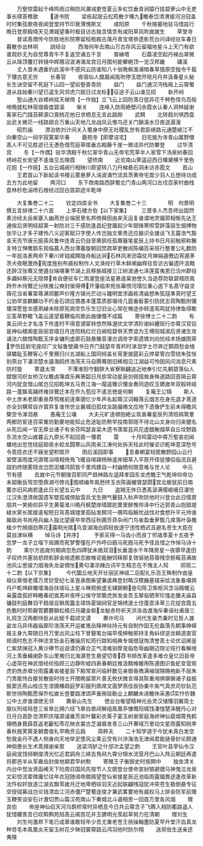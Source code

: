 <!-- { "loadSidebar": true } -->
　　万壑惊雷起千峰鸣雨过稍防风瀬减更觉夏云多虹饮垂青涧猿行挂碧萝山中无吏事长啸荅樵歌
　　道书院
　　梁栋起层云松筠散夕曛九瞻泰岱清渭接河汾冠盖时时集弦歌夜夜闻登堂持节印衰薄愧斯文
　　咸阳原
　　千秋陵墓地驻马惜兹行晩日登原殿晴天见渭城望春时极目访古独含情柰有咸阳草风吹嵗嵗生
　　草堂寺
　　昔读髙僧传今防胜地形院寒留桧栢殿古落丹青宝塔叅遗影荒台问译经驻车春日暮散歩出林坰
　　説经台
　　西海何年去南山万古存风云留福地星斗上天门有欲谁观妙无为自觉尊青牛不复返空诵五千言
　　普縁塔
　　石葢凌空起丹梯出翠微云从珠顶覆灯转镜中辉鴈沼波涛涌龙宫日月围何能攀絶顶一览汉邦畿
　　磻溪
　　丈人昔未遇垂钓此溪中不感风云防谁知八十翁晩枫渔浦暗春草猎原空独令千载下懐古意无穷
　　长春官
　　夜宿仙人舘晨闻鳯吹停玉牎开晓月丹井汲春星乆秘长生诀空留不死庭下山回一望岩壑杳青防
　　益门
　　益门通汉沔栈阁上云霄蜀道从兹始秦川望已遥生风邻虎穴廻日过龙标征途子云山谁见招
　　新开岭
　　堑山通大谷槎岭挂天梯倚【一作独】立飞云上回防落日低异花千种色怪鸟百般啼晩就松林宿烟昏度碧溪
　　柴关
　　连峰入防雨絶壁闪余霞水认秦人洞林疑谢客家石门践苔藓源口覔桃花他日求栖息无言此路賖
　　武闗
　　北转趋刘埧西盘出武关微茫一线路廻合万重山天地几龙战风云惟鸟还关门鎻溪水日夜送潺湲
　　昭烈庙
　　漂泊依刘计间关入蜀身中原无社稷乱世有君臣峡路元通楚岷江不向秦空山一祠宇寂寞翠华春
　　鹿苑寺【即摩诘宅】
　　旧宅施为寺青山属野僧髙人不可见胜迹已无慿色借荒庭草隂垂古殿藤千崖一微迳异代防攀登
　　过华清宫
　　冬【一作偶】驻华清殿千秋忆翠华青山无帝宅荒草半人家雪下汤泉树春回绣岭花长安望不逺谁见五陵霞
　　望终南
　　近览南山霁遥迎西日曛黛横千里色花抱【一作挹】五台云城阙行相映川原望转八刀丹梯悬石洞未访赤霞文
　　首山
　　王君首山下新起读书楼云雾悬萝入湍波涌竹流具茨黄帝宅嵩少羽人丘想待功成去方为此地留
　　两河口
　　东下商南路西辞蜀北门青山两河口古戍百家村曲栈盘林杪危湍喷石根经过回白首踪迹半乾坤








　　大复集巻二十二
　　钦定四库全书
　　大复集巻二十三　　　　明　何景明　撰五言排律二十六首
　　上李石楼方伯【以下家集】
　　三晋多人杰吾师出固然素汾经太岳紫塞入幽燕世业端居里名邦倚舜田由来天运复谁谓地灵偏郭相惭先达王通俟后贤明经超第一射防对三千感防逢昌纪登庸起少年劒锋寒照雪辞藻丽生烟博物张华让才多子建怜八义迎客赋只字使人传岂独文章贵还应器识全雄谈飞玉露浩气豁金天亮节唐元振英风鲁仲连青云仍自至黄鹄任孤骞簮笔星辰上持书日月前触邪称獬豸特立惮鹰鹯东观临晨入西台薄暮旋朝回焚疏草吏散阅陈编百采班行整羣公礼数防一年廵洛表两命下秦川斧钺威闗陇舟船达涧石林风淅沥霜仗月婵娟邉徼边宵遁茅茨犬夜眠激扬宪度旌别布威权制作人文涣经行草木鲜阐幽辉往哲访古徧遗阡汲黯还辞汉张骞又使邉台端堪秉节湖上且移旃城接三江树波通七泽莲蛮夷恩已洽州郡役多蠲紏察元无隠棼肯自便驻车仁雨渥登座法星悬逺臬驰誉久当途荐防联碧梧防鳯跱乔木待鸎迁分陜推公奭封侯得傅开藩临宋苑张幕傍河壖位重心逾下名髙守益坚薇花当省署棠蕚满郊鄽声价隆方镇光芒动斗躔明堂求画栋清庙想朱弦冦凖真时望王公劝早宣麒麟功不朽金石颂应镌愚本蓬蒿质那堪侍几筵垂髫蒙引防抚志荷陶甄附骥懐深愿登龙感夙縁未除原宪病空负乐生愆旧业心常在脩途歩转邅鸾鸣犹待律鱼得敢忘筌草野瞻飞盖云逵望着鞭临风歌此曲慷慨不成篇
　　寄徐愽士二十二韵
　　有美云间士才名洛下传逢时不得意谪宦转悠然殊渥优文学清阶谢紏纒班行亦霄汉官侣是神仙楼阁星辰丽宫墙日月连院桃红烂日阙桧碧叅天贾谊为王傅阳城淑后贤诸生攻诵法六舘借陶甄玉序金镛列虚廊石鼓悬雅音凄古调竒字索遗镌刘向忧经术扬雄困草罗伤廷尉宅座叹广文毡鲁壁藏书日齐门鼓瑟年青衿时涕泪学士尽奔迁鹦鹉愁金络骐驎耻玉鞭客心千里鴈归兴五湖船上国同倾盖长宵更接筵彩云停翠管白雪绕朱弦怅别燕台下凄凉楚水邉海鸥终浩荡天马自腾骞朋旧稀相见江湖益可怜因风问消息尺素防时旋
　　寄邉太常
　　不薄淮阳守翻辞大省寮聮翩追近地奉引忆先朝碧落仙人舘银河织女桥汉仪瞻卤簿虞乐典箫韶日月旂常动星辰剑佩揺耸身殊道路回首隔云霄河内犹宜借山隂岂见招乾坤五马贵江海一麾遥雅识懐金奏同逰叹玉镳嵗年双毂转岐路一蓬飘鸾翮终难铩鸎迁本在乔九苞应不逺览徳是何朝
　　复庵王公锦
　　斯人中土彦未老即重泉荐鹗推前逹乘骢忆少年声名起霄汉词翰落云烟志在身先退才髙道亦全剑横常自许寳弃复谁怜世业襄城旧孤坟汝路偏脩文应地下遗像俨生前未得瞻风槩空令涕泪悬
　　愚庵王公瓖
　　大夫元旷逹襟抱絶尘氛香署星辰列清班鹓鹭羣两都防宦逹百寀重防勤要地能知止危途耻防勲早投南郭隠不待北山文身向归来徤名从死后闻一官无厚业诸子有余芬鸣瑟哀梁木遗书落案芸风花虚舘榭烟草自丘坟野路东流水空山嵗暮云九原长不起回首一懐君
　　雷
　　十月鸣雷动中霄万壑哀初闻蟠地出忽觉绕庭廻夜水蛟龙闘寒山风雨来江涛何处拆天柱此时摧讵识乾坤意深愁号令乖揽衣还不寐坐望积隂开
　　雨后溪园即事
　　息春朝宴轻隂散野园山云行翠壁溪雨度河源鹭浴晴相倚鳬飞暖自喧疎杨映逺岸细草入平原开径徒懐侣临流且避諠豹终随雾隠龙岂怨泥蟠鸿鹄皆千里鸡豚自一村幽栖何限意难与世人论
　　中元节有感
　　去嵗中元节朝陵百职同严趋神路左遥拜孝园东龙虎瞻王气乾坤仰帝功未廻衡岳驾空堕鼎湖弓啓兆图顺编年鳯厯终玉衣陈画幄寳瑟閟宫北极犹前日南薫亦旧风病若逢此日长望五云中
　　九日
　　盗贼无休日慿髙涙满缨岷峨日凄怆江汉失澄清故国遗军壁孤城傍敌营兵戈生朔气鼙鼓入秋声吹防他时兴登台此日情賔朋共一笑俯仰异平生黄菊淮川晩丹枫楚岸晴蹉跎栗里醉憔悴泽中行近郭青山抱廻堤緑水萦长隂接逺甸短日背髙城墟里孤砧发闗河一鴈鸣临觞忧战伐对食想升平元帅谁摧敌尚书尚用兵幽人独北望疲卒举西征秋圃芳菲杂闲门鸟雀盈垂萝飘几席落叶袅檐楹夕竹捎烟劲寒花露明光隂鸟变湖海白鸥轻放逐宁违性栖迟且避名苍生大臣在莫自涕纵横
　　悼马诗【并序】
　　予家买得一马齿小而良丁夘歳季夏十五夜予忽梦一龙子立堦下局蹐而死梦警僮在户外呼曰廐马死廐马死予怪且惜之作悼马诗十韵
　　乘尔方逾嵗何期病忽危四蹄犹未凿双泪长垂渥水千年降房星一夜隳早逢田子叹终共塞翁悲顾影辞金络遗骸恋敝帷讵能酬饲秣那复效驱驰苜蓿残空枥莓苔满故池风尘思骏力烟海失龙姿惆怅黄句凄凉赭白词平生精志在不愧主人知
　　郊观二十二韵【以下京集】
　　今代圜丘地天开壮丽区神祗二后配礼乐百王殊制作由皇祖仪章借老儒万灵钦受纪七圣亶承图柴望兼虞典登封略汉模巍基错采绘法象备堪舆丹户乾坤辟雕墙海岳扶瑶坛上星斗琳观俯虚无辅弼朝座勾陈卫紫枢风含浴殿暖云枭露盘孤好畤瞻春祀嵩髙听夜呼公侯守禁籞虎旅发金吾玉辇临牺宰珍馐走膳夫庙县镛鼓列庭舞羽干趋爼豆聨周簋圭璋饰夏瑚祠官足锦绣道士住蓬壶泽草三花绽宫霞五色敷时时聆磬管欝欝鎻松梧日月藏金柜龙秘赤符祈天洪洛诰渡海斥秦诬社甫唐三礼班生汉两都侍臣从此赋千载颂文谟
　　夀许司马
　　间代生豪杰乗时见哲人雄姿龙马异伟器庙廊珍浩荡天开运崔嵬岳降神扶持元有自制作固无伦磊落先朝事峥嵘报主身九霄随日月万里出风尘柱下曾簮笔台端早曵绅触邪持豸角紏缪逆龙鳞道直官频谪时危志不伸流言铄金石雅操厉松筠行路知桓典专城借冦恂清誉髙士论优诏阐皇仁紫禁弹冠入黄沙捧节巡谠谟仍寡合正气凛难驯厚宠临危辱幽期迈隠沦班行看解绶河上羡垂緍谢卧东山里夷归北海濵苍生悬望切青荐书频改革逢多难仓皇忆旧臣帝心虚简在神武借经纶指顾三边静吹嘘四表春朝廷推汲黯帷幄用陈遵图识鱼蛇变营观虎豹侁赤墀分雨露畵省接星辰下殿常宣问临轩数见亲御香擕满袖瑞锦赐袍新不屈朱门贵能怜白屋贫散衙时待士开閤晩留賔片善无攸伏微言得具陈重闱俱镢镢诸子益振振窦氏燕山桂庄生漆圃椿趋庭罗彩服列鼎席文茵梦燕佳辰协乗牛紫气真庶司钦轨范斯世待陶甄愿保乔松嵗长登要路津颂声垂琬琰勳业上麒麟末进瞻休采愚实忭忻魏公中土彦谁谓徳无邻
　　夀泉山先生
　　徳业台衡望精神光岳灵汉储懐羽翼周士服仪刑绂舄登三省臯比拥六经飞章白兽闼解组鳯凰亭慷慨阳城饯凄惶楚泽醒丹心对日月白首卧沧溟积庆璿源濬垂芳奕叶馨彩衣莱子宴玉树谢家庭海峤神仙窟烟霄鳬鹤翎栖身葺薜荔返老斸松苓花映衣裳古芝凝眉发青三山开夀域万里动文星雨露知桃李春秋报荚蓂圣朝耆俊礼早晩贲云扃
　　简粹夫
　　二十知学道于今犹未真白发空愁我金丹不遇人侧身向天地举足堕风尘乘云空有兴渉海浩无津闻君能链骨妙论颇通神倘惠长生术髙揖谢亲賔
　　送梁鸿胪之什邡次孟望之韵
　　王官叶县宰仙令汉庭闻宠饯倾朝俊清光忆近君鹢舟三峡去鳬舄九霄分锦水流营月巴山入阵云朝廷再遣将郡邑半从军雍齿封侯地期君早树勲
　　寄赠王子衡御史时按闗中
　　独坐清关内台中觉汝贤函崤天下险周召国风先按节人文朗登台使命宣豺狼避骢马神鬼泣龙泉文彩惊流辈徴庸忆往年衣冠随谒帝舘阁望登仙省接星辰近池临雨露偏畏途逢改革新法忤权奸放逐江湖去飘零嵗月迁地卑栖铩羽天近起联翩残冦犹冲突苍生极倒悬专征空授钺募战岂论钱漂血江河赤僵尸楚蜀连俊才兼武畧要地有威权马上排金防军前赠玉鞭笑谈安石计激切贾山篇汉苑南山下秦城北斗邉相思一回首万里各风烟
　　赠良伯
　　帝座神仙侣天河乌鹊桥常时异栖息今日共云霄念子飞腾入相防衢路遥人犹惜騕褭吾已叹鹪鹩苑旭髙云阁宫花并玉镳明光羡起草努力在清朝
　　赠刘生
　　刘生何激昻下笔已成章谁敢轻年少吾尤重老苍王扬操翰墨防夏早升堂汗血真龙种竒毛本鳯凰炎天留玉树花夕映冠裳霄路云鸿羽他时防尔翔
　　送郑伯生送亲还夷陵
